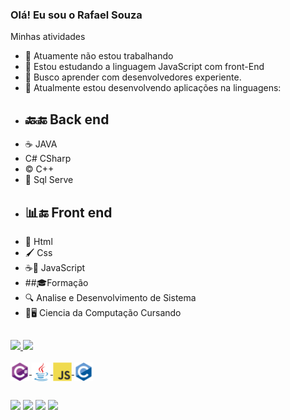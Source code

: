 ### Olá! Eu sou o Rafael Souza



Minhas atividades

- 🔭 Atuamente não estou trabalhando 
- 🌱 Estou estudando a linguagem JavaScript com front-End
- 👯 Busco aprender com desenvolvedores experiente.
- 👀 Atualmente estou desenvolvendo aplicações na linguagens:
- ##   🔙🔚 Back end
- ☕ JAVA
- C# CSharp
- ©  C++
- 🎲 Sql Serve
- ## 📊🔚 Front end 
- 📝 Html
- 🖌 Css
- ☕🔐 JavaScript
- ##🎓Formação 
- 🔍 Analise e Desenvolvimento de Sistema 
- 🧪🖥 Ciencia da Computação Cursando


##

<div>
<a href="https://https://beacons.ai/Rafael-H-Souza">
  <img height="180em" src="https://github-readme-stats.vercel.app/api?username=Rafael-H-Souza&show_icons=true&theme=dracula&include_all_commits=true&count_private=true"/>
  <img height="180em" src="https://github-readme-stats.vercel.app/api/top-langs/?username=Rafael-H-Souza&layout=compact&langs_count=16&theme=dracula"/>
</div>
  

  
<div style = "display: inline_block"><br>
    <img align ="center" alt="Rafa-Csharp" height="30" width "40" src="https://github.com/devicons/devicon/blob/master/icons/csharp/csharp-original.svg">
     <img align ="center" alt="Rafa-Java" height="30" width "40" src="https://github.com/devicons/devicon/blob/master/icons/java/java-original.svg">
     <img align ="center" alt="Rafa-JavaScript" height="30" width "40" src="https://github.com/devicons/devicon/blob/master/icons/javascript/javascript-original.svg">
     <img align ="center" alt="Rafa-c" height="30" width "40" src="https://github.com/devicons/devicon/blob/master/icons/c/c-original.svg">
</div>
  
##
  
<div>
    <a href = "https://www.linkedin.com/in/rafael-henrique-de-souza" target = "_black"><img src ="https://img.shields.io/badge/LinkedIn-0077B5?style=for-the-badge&logo=linkedin&logoColor=white" target = "_black"></a>  
  <a href = "https://twitter.com/Rafa_h_souza" target = "_black"><img src ="https://img.shields.io/badge/Twitter-1DA1F2?style=for-the-badge&logo=twitter&logoColor=white" target = "_black"></a>
  <a href = "https://www.instagram.com/rafael.h.souz/" target = "_black"><img src ="https://img.shields.io/badge/Instagram-E4405F?style=for-the-badge&logo=instagram&logoColor=white" target = "_black"></a>
  <a href = "mailto:rafael.h.souza@outlook.com" target = "_black"><img src ="https://img.shields.io/badge/Microsoft_Outlook-0078D4?style=for-the-badge&logo=microsoft-outlook&logoColor=white" target = "_black"></a>
  </div>
  
  
